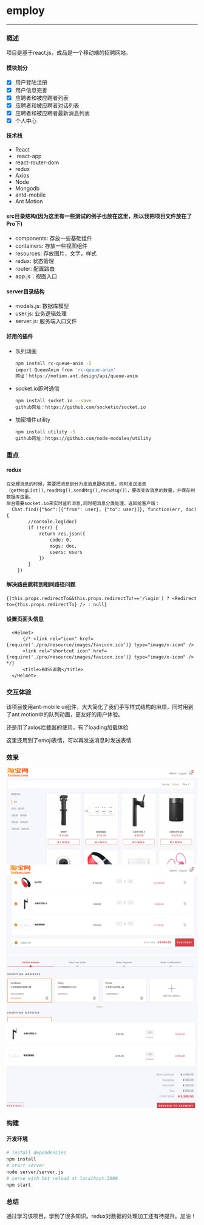 # employ

--------
### 概述
项目是基于react.js，成品是一个移动端的招聘网站。
#### 模块划分
> 
* [x] 用户登陆注册
* [x] 用户信息完善
* [x] 应聘者和被应聘者列表
* [x] 应聘者和被应聘者对话列表
* [x] 应聘者和被应聘者最新消息列表
* [x] 个人中心
#### 技术栈
> 
*  React
*  react-app
*  react-router-dom
*  redux
*  Axios
*  Node
*  Mongodb
*  antd-mobile
*  Ant Motion
#### src目录结构(因为这里有一些测试的例子也放在这里，所以我把项目文件放在了Pro下)
* components: 存放一些基础组件
* containers: 存放一些视图组件
* resources: 存放图片，文字，样式
* redux: 状态管理
* router: 配置路由
* app.js：视图入口

#### server目录结构
* models.js: 数据库模型
* user.js: 业务逻辑处理
* server.js: 服务端入口文件

#### 好用的插件
* 队列动画
  ``` bash
  npm install rc-queue-anim -S
  import QueueAnim from 'rc-queue-anim'
  网址：https://motion.ant.design/api/queue-anim
  ```
* socket.io即时通信
  ``` bash
  npm install socket.io --save
  github网址：https://github.com/socketio/socket.io
  ```
* 加密插件utility
  ``` bash
  npm install utility -S
  github网址：https://github.com/node-modules/utility
  ```
### 重点

#### redux
```
在处理消息的时候，需要把消息划分为发消息跟收消息，同时发送消息（getMsgList(),readMsg(),sendMsg(),recvMsg()），要改变收消息的数量，并保存到数据库这里。
后台需要socket.io来实时监听消息,同时把消息分类处理，返回给客户端：
  Chat.find({"$or":[{"from": user}, {"to": user}]}, function(err, doc) {
        //console.log(doc)
        if (!err) {
            return res.json({
                code: 0, 
                msgs: doc, 
                users: users
            })
        }
    })

```
#### 解决路由跳转到相同路径问题
```
{(this.props.redirectTo&&this.props.redirectTo!=='/login') ? <Redirect to={this.props.redirectTo} /> : null}

```
#### 设置页面头信息
```
  <Helmet>
      {/* <link rel="icon" href={require('./pro/resource/images/favicon.ico')} type="image/x-icon" />
      <link rel="shortcut icon" href={require('./pro/resource/images/favicon.ico')} type="image/x-icon" /> */}
      <title>BOSS直聘</title>
  </Helmet>

```

### 交互体验
该项目使用ant-mobile ui组件，大大简化了我们手写样式结构的麻烦，同时用到了ant motion中的队列动画，更友好的用户体验。

还是用了axios拦截器的使用，有了loading加载体验

这里还用到了emoji表情，可以再发送消息时发送表情

### 效果
![](https://github.com/mengdianliang/shopping/blob/master/show/goodlist.png)
![](https://github.com/mengdianliang/shopping/blob/master/show/cart.png)
![](https://github.com/mengdianliang/shopping/blob/master/show/address.png)
![](https://github.com/mengdianliang/shopping/blob/master/show/order.png)
### 构建
#### 开发环境

``` bash
# install dependencies
npm install
# start server
node server/server.js
# serve with hot reload at localhost:3000
npm start
```
### 总结
通过学习该项目，学到了很多知识。redux对数据的处理加工还有待提升。加油！




